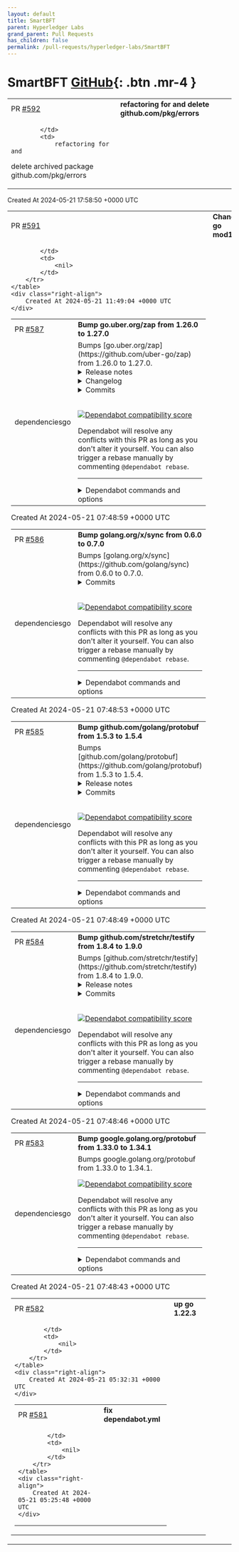 ```yaml
---
layout: default
title: SmartBFT
parent: Hyperledger Labs
grand_parent: Pull Requests
has_children: false
permalink: /pull-requests/hyperledger-labs/SmartBFT
---
```


# SmartBFT <span class="fs-3 right-align">[GitHub](https://github.com/hyperledger-labs/SmartBFT){: .btn .mr-4 }</span>


<div>
    <table>
        <tr>
            <td>
                PR <a href="https://github.com/hyperledger-labs/SmartBFT/pull/592" class=".btn">#592</a>
            </td>
            <td>
                <b>
                    refactoring for and delete github.com/pkg/errors
                </b>
            </td>
        </tr>
        <tr>
            <td>
                
            </td>
            <td>
                refactoring for and 
delete archived package github.com/pkg/errors
            </td>
        </tr>
    </table>
    <div class="right-align">
        Created At 2024-05-21 17:58:50 +0000 UTC
    </div>
</div>

<div>
    <table>
        <tr>
            <td>
                PR <a href="https://github.com/hyperledger-labs/SmartBFT/pull/591" class=".btn">#591</a>
            </td>
            <td>
                <b>
                    Change go mod1
                </b>
            </td>
        </tr>
        <tr>
            <td>
                
            </td>
            <td>
                <nil>
            </td>
        </tr>
    </table>
    <div class="right-align">
        Created At 2024-05-21 11:49:04 +0000 UTC
    </div>
</div>

<div>
    <table>
        <tr>
            <td>
                PR <a href="https://github.com/hyperledger-labs/SmartBFT/pull/587" class=".btn">#587</a>
            </td>
            <td>
                <b>
                    Bump go.uber.org/zap from 1.26.0 to 1.27.0
                </b>
            </td>
        </tr>
        <tr>
            <td>
                <span class="chip">dependencies</span><span class="chip">go</span>
            </td>
            <td>
                Bumps [go.uber.org/zap](https://github.com/uber-go/zap) from 1.26.0 to 1.27.0.
<details>
<summary>Release notes</summary>
<p><em>Sourced from <a href="https://github.com/uber-go/zap/releases">go.uber.org/zap's releases</a>.</em></p>
<blockquote>
<h2>v1.27.0</h2>
<p>Enhancements:</p>
<ul>
<li><a href="https://redirect.github.com/uber-go/zap/issues/1378">#1378</a>[]: Add <code>WithLazy</code> method for <code>SugaredLogger</code>.</li>
<li><a href="https://redirect.github.com/uber-go/zap/issues/1399">#1399</a>[]: zaptest: Add <code>NewTestingWriter</code> for customizing TestingWriter with more flexibility than <code>NewLogger</code>.</li>
<li><a href="https://redirect.github.com/uber-go/zap/issues/1406">#1406</a>[]: Add <code>Log</code>, <code>Logw</code>, <code>Logln</code> methods for <code>SugaredLogger</code>.</li>
<li><a href="https://redirect.github.com/uber-go/zap/issues/1416">#1416</a>[]: Add <code>WithPanicHook</code> option for testing panic logs.</li>
</ul>
<p>Thanks to <a href="https://github.com/defval"><code>@​defval</code></a>, <a href="https://github.com/dimmo"><code>@​dimmo</code></a>, <a href="https://github.com/arxeiss"><code>@​arxeiss</code></a>, and <a href="https://github.com/MKrupauskas"><code>@​MKrupauskas</code></a> for their contributions to this release.</p>
<p><a href="https://redirect.github.com/uber-go/zap/issues/1378">#1378</a>: <a href="https://redirect.github.com/uber-go/zap/pull/1378">uber-go/zap#1378</a>
<a href="https://redirect.github.com/uber-go/zap/issues/1399">#1399</a>: <a href="https://redirect.github.com/uber-go/zap/pull/1399">uber-go/zap#1399</a>
<a href="https://redirect.github.com/uber-go/zap/issues/1406">#1406</a>: <a href="https://redirect.github.com/uber-go/zap/pull/1406">uber-go/zap#1406</a>
<a href="https://redirect.github.com/uber-go/zap/issues/1416">#1416</a>: <a href="https://redirect.github.com/uber-go/zap/pull/1416">uber-go/zap#1416</a></p>
</blockquote>
</details>
<details>
<summary>Changelog</summary>
<p><em>Sourced from <a href="https://github.com/uber-go/zap/blob/master/CHANGELOG.md">go.uber.org/zap's changelog</a>.</em></p>
<blockquote>
<h2>1.27.0 (20 Feb 2024)</h2>
<p>Enhancements:</p>
<ul>
<li><a href="https://redirect.github.com/uber-go/zap/issues/1378">#1378</a>[]: Add <code>WithLazy</code> method for <code>SugaredLogger</code>.</li>
<li><a href="https://redirect.github.com/uber-go/zap/issues/1399">#1399</a>[]: zaptest: Add <code>NewTestingWriter</code> for customizing TestingWriter with more flexibility than <code>NewLogger</code>.</li>
<li><a href="https://redirect.github.com/uber-go/zap/issues/1406">#1406</a>[]: Add <code>Log</code>, <code>Logw</code>, <code>Logln</code> methods for <code>SugaredLogger</code>.</li>
<li><a href="https://redirect.github.com/uber-go/zap/issues/1416">#1416</a>[]: Add <code>WithPanicHook</code> option for testing panic logs.</li>
</ul>
<p>Thanks to <a href="https://github.com/defval"><code>@​defval</code></a>, <a href="https://github.com/dimmo"><code>@​dimmo</code></a>, <a href="https://github.com/arxeiss"><code>@​arxeiss</code></a>, and <a href="https://github.com/MKrupauskas"><code>@​MKrupauskas</code></a> for their contributions to this release.</p>
<p><a href="https://redirect.github.com/uber-go/zap/issues/1378">#1378</a>: <a href="https://redirect.github.com/uber-go/zap/pull/1378">uber-go/zap#1378</a>
<a href="https://redirect.github.com/uber-go/zap/issues/1399">#1399</a>: <a href="https://redirect.github.com/uber-go/zap/pull/1399">uber-go/zap#1399</a>
<a href="https://redirect.github.com/uber-go/zap/issues/1406">#1406</a>: <a href="https://redirect.github.com/uber-go/zap/pull/1406">uber-go/zap#1406</a>
<a href="https://redirect.github.com/uber-go/zap/issues/1416">#1416</a>: <a href="https://redirect.github.com/uber-go/zap/pull/1416">uber-go/zap#1416</a></p>
</blockquote>
</details>
<details>
<summary>Commits</summary>
<ul>
<li><a href="https://github.com/uber-go/zap/commit/fcf8ee58669e358bbd6460bef5c2ee7a53c0803a"><code>fcf8ee5</code></a> Release v1.27.0 (<a href="https://redirect.github.com/uber-go/zap/issues/1419">#1419</a>)</li>
<li><a href="https://github.com/uber-go/zap/commit/e5a56ee593d51f611de3a73cf3140f1c1927d68e"><code>e5a56ee</code></a> Add WithPanicHook logger option for panic log tests (<a href="https://redirect.github.com/uber-go/zap/issues/1416">#1416</a>)</li>
<li><a href="https://github.com/uber-go/zap/commit/0e2aa4e0412dfb49d87f9ec96b47c8296189cfa3"><code>0e2aa4e</code></a> assets: Fix logo color profile (<a href="https://redirect.github.com/uber-go/zap/issues/1418">#1418</a>)</li>
<li><a href="https://github.com/uber-go/zap/commit/956a21c19cf77ea7a78f9f08ca44b6f77f95053a"><code>956a21c</code></a> Add methods for logging with level as argument (<a href="https://redirect.github.com/uber-go/zap/issues/1406">#1406</a>)</li>
<li><a href="https://github.com/uber-go/zap/commit/2a893f61347ef844d78dcb4ad3b454ee11ae7641"><code>2a893f6</code></a> build(deps): bump golangci/golangci-lint-action from 3 to 4 (<a href="https://redirect.github.com/uber-go/zap/issues/1417">#1417</a>)</li>
<li><a href="https://github.com/uber-go/zap/commit/e5745d6095ecc2497281569e8713835f2c4a029f"><code>e5745d6</code></a> ci: Test with Go 1.22 (<a href="https://redirect.github.com/uber-go/zap/issues/1409">#1409</a>)</li>
<li><a href="https://github.com/uber-go/zap/commit/7db06bc9b095571d3dc3d4eebdfbe4dd9bd20405"><code>7db06bc</code></a> zapslog: rename Option to HandlerOption (<a href="https://redirect.github.com/uber-go/zap/issues/1411">#1411</a>)</li>
<li><a href="https://github.com/uber-go/zap/commit/35ded09102db8ce0b2eba3e87f54ba6ce14f2359"><code>35ded09</code></a> zapslog: fix all with slogtest, support inline group, ignore empty group. (<a href="https://redirect.github.com/uber-go/zap/issues/1">#1</a>...</li>
<li><a href="https://github.com/uber-go/zap/commit/27b96e378909082d0bf2f0c5802a9f648150fe98"><code>27b96e3</code></a> Make zaptest.NewTestingWriter public (<a href="https://redirect.github.com/uber-go/zap/issues/1399">#1399</a>)</li>
<li><a href="https://github.com/uber-go/zap/commit/70f61bb342203a50f8192b05f7faf40a0f809a91"><code>70f61bb</code></a> zapslog: Bump zap from v1.24.0 to v1.26.0 (<a href="https://redirect.github.com/uber-go/zap/issues/1404">#1404</a>)</li>
<li>Additional commits viewable in <a href="https://github.com/uber-go/zap/compare/v1.26.0...v1.27.0">compare view</a></li>
</ul>
</details>
<br />


[![Dependabot compatibility score](https://dependabot-badges.githubapp.com/badges/compatibility_score?dependency-name=go.uber.org/zap&package-manager=go_modules&previous-version=1.26.0&new-version=1.27.0)](https://docs.github.com/en/github/managing-security-vulnerabilities/about-dependabot-security-updates#about-compatibility-scores)

Dependabot will resolve any conflicts with this PR as long as you don't alter it yourself. You can also trigger a rebase manually by commenting `@dependabot rebase`.

[//]: # (dependabot-automerge-start)
[//]: # (dependabot-automerge-end)

---

<details>
<summary>Dependabot commands and options</summary>
<br />

You can trigger Dependabot actions by commenting on this PR:
- `@dependabot rebase` will rebase this PR
- `@dependabot recreate` will recreate this PR, overwriting any edits that have been made to it
- `@dependabot merge` will merge this PR after your CI passes on it
- `@dependabot squash and merge` will squash and merge this PR after your CI passes on it
- `@dependabot cancel merge` will cancel a previously requested merge and block automerging
- `@dependabot reopen` will reopen this PR if it is closed
- `@dependabot close` will close this PR and stop Dependabot recreating it. You can achieve the same result by closing it manually
- `@dependabot show <dependency name> ignore conditions` will show all of the ignore conditions of the specified dependency
- `@dependabot ignore this major version` will close this PR and stop Dependabot creating any more for this major version (unless you reopen the PR or upgrade to it yourself)
- `@dependabot ignore this minor version` will close this PR and stop Dependabot creating any more for this minor version (unless you reopen the PR or upgrade to it yourself)
- `@dependabot ignore this dependency` will close this PR and stop Dependabot creating any more for this dependency (unless you reopen the PR or upgrade to it yourself)


</details>
            </td>
        </tr>
    </table>
    <div class="right-align">
        Created At 2024-05-21 07:48:59 +0000 UTC
    </div>
</div>

<div>
    <table>
        <tr>
            <td>
                PR <a href="https://github.com/hyperledger-labs/SmartBFT/pull/586" class=".btn">#586</a>
            </td>
            <td>
                <b>
                    Bump golang.org/x/sync from 0.6.0 to 0.7.0
                </b>
            </td>
        </tr>
        <tr>
            <td>
                <span class="chip">dependencies</span><span class="chip">go</span>
            </td>
            <td>
                Bumps [golang.org/x/sync](https://github.com/golang/sync) from 0.6.0 to 0.7.0.
<details>
<summary>Commits</summary>
<ul>
<li><a href="https://github.com/golang/sync/commit/14be23e5b48bec28285f8a694875175ecacfddb3"><code>14be23e</code></a> semaphore: cancel acquisition with a done context</li>
<li>See full diff in <a href="https://github.com/golang/sync/compare/v0.6.0...v0.7.0">compare view</a></li>
</ul>
</details>
<br />


[![Dependabot compatibility score](https://dependabot-badges.githubapp.com/badges/compatibility_score?dependency-name=golang.org/x/sync&package-manager=go_modules&previous-version=0.6.0&new-version=0.7.0)](https://docs.github.com/en/github/managing-security-vulnerabilities/about-dependabot-security-updates#about-compatibility-scores)

Dependabot will resolve any conflicts with this PR as long as you don't alter it yourself. You can also trigger a rebase manually by commenting `@dependabot rebase`.

[//]: # (dependabot-automerge-start)
[//]: # (dependabot-automerge-end)

---

<details>
<summary>Dependabot commands and options</summary>
<br />

You can trigger Dependabot actions by commenting on this PR:
- `@dependabot rebase` will rebase this PR
- `@dependabot recreate` will recreate this PR, overwriting any edits that have been made to it
- `@dependabot merge` will merge this PR after your CI passes on it
- `@dependabot squash and merge` will squash and merge this PR after your CI passes on it
- `@dependabot cancel merge` will cancel a previously requested merge and block automerging
- `@dependabot reopen` will reopen this PR if it is closed
- `@dependabot close` will close this PR and stop Dependabot recreating it. You can achieve the same result by closing it manually
- `@dependabot show <dependency name> ignore conditions` will show all of the ignore conditions of the specified dependency
- `@dependabot ignore this major version` will close this PR and stop Dependabot creating any more for this major version (unless you reopen the PR or upgrade to it yourself)
- `@dependabot ignore this minor version` will close this PR and stop Dependabot creating any more for this minor version (unless you reopen the PR or upgrade to it yourself)
- `@dependabot ignore this dependency` will close this PR and stop Dependabot creating any more for this dependency (unless you reopen the PR or upgrade to it yourself)


</details>
            </td>
        </tr>
    </table>
    <div class="right-align">
        Created At 2024-05-21 07:48:53 +0000 UTC
    </div>
</div>

<div>
    <table>
        <tr>
            <td>
                PR <a href="https://github.com/hyperledger-labs/SmartBFT/pull/585" class=".btn">#585</a>
            </td>
            <td>
                <b>
                    Bump github.com/golang/protobuf from 1.5.3 to 1.5.4
                </b>
            </td>
        </tr>
        <tr>
            <td>
                <span class="chip">dependencies</span><span class="chip">go</span>
            </td>
            <td>
                Bumps [github.com/golang/protobuf](https://github.com/golang/protobuf) from 1.5.3 to 1.5.4.
<details>
<summary>Release notes</summary>
<p><em>Sourced from <a href="https://github.com/golang/protobuf/releases">github.com/golang/protobuf's releases</a>.</em></p>
<blockquote>
<h2>v1.5.4</h2>
<p>Notable changes</p>
<ul>
<li>update descriptor.proto to latest version</li>
</ul>
</blockquote>
</details>
<details>
<summary>Commits</summary>
<ul>
<li><a href="https://github.com/golang/protobuf/commit/75de7c059e36b64f01d0dd234ff2fff404ec3374"><code>75de7c0</code></a> Merge pull request <a href="https://redirect.github.com/golang/protobuf/issues/1597">#1597</a> from golang/updatedesc</li>
<li><a href="https://github.com/golang/protobuf/commit/b7697bb698b1c56643249ef6179c7cae1478881d"><code>b7697bb</code></a> all: update descriptor.proto to latest version</li>
<li>See full diff in <a href="https://github.com/golang/protobuf/compare/v1.5.3...v1.5.4">compare view</a></li>
</ul>
</details>
<br />


[![Dependabot compatibility score](https://dependabot-badges.githubapp.com/badges/compatibility_score?dependency-name=github.com/golang/protobuf&package-manager=go_modules&previous-version=1.5.3&new-version=1.5.4)](https://docs.github.com/en/github/managing-security-vulnerabilities/about-dependabot-security-updates#about-compatibility-scores)

Dependabot will resolve any conflicts with this PR as long as you don't alter it yourself. You can also trigger a rebase manually by commenting `@dependabot rebase`.

[//]: # (dependabot-automerge-start)
[//]: # (dependabot-automerge-end)

---

<details>
<summary>Dependabot commands and options</summary>
<br />

You can trigger Dependabot actions by commenting on this PR:
- `@dependabot rebase` will rebase this PR
- `@dependabot recreate` will recreate this PR, overwriting any edits that have been made to it
- `@dependabot merge` will merge this PR after your CI passes on it
- `@dependabot squash and merge` will squash and merge this PR after your CI passes on it
- `@dependabot cancel merge` will cancel a previously requested merge and block automerging
- `@dependabot reopen` will reopen this PR if it is closed
- `@dependabot close` will close this PR and stop Dependabot recreating it. You can achieve the same result by closing it manually
- `@dependabot show <dependency name> ignore conditions` will show all of the ignore conditions of the specified dependency
- `@dependabot ignore this major version` will close this PR and stop Dependabot creating any more for this major version (unless you reopen the PR or upgrade to it yourself)
- `@dependabot ignore this minor version` will close this PR and stop Dependabot creating any more for this minor version (unless you reopen the PR or upgrade to it yourself)
- `@dependabot ignore this dependency` will close this PR and stop Dependabot creating any more for this dependency (unless you reopen the PR or upgrade to it yourself)


</details>
            </td>
        </tr>
    </table>
    <div class="right-align">
        Created At 2024-05-21 07:48:49 +0000 UTC
    </div>
</div>

<div>
    <table>
        <tr>
            <td>
                PR <a href="https://github.com/hyperledger-labs/SmartBFT/pull/584" class=".btn">#584</a>
            </td>
            <td>
                <b>
                    Bump github.com/stretchr/testify from 1.8.4 to 1.9.0
                </b>
            </td>
        </tr>
        <tr>
            <td>
                <span class="chip">dependencies</span><span class="chip">go</span>
            </td>
            <td>
                Bumps [github.com/stretchr/testify](https://github.com/stretchr/testify) from 1.8.4 to 1.9.0.
<details>
<summary>Release notes</summary>
<p><em>Sourced from <a href="https://github.com/stretchr/testify/releases">github.com/stretchr/testify's releases</a>.</em></p>
<blockquote>
<h2>v1.9.0</h2>
<h2>What's Changed</h2>
<ul>
<li>Fix Go modules version by <a href="https://github.com/SuperQ"><code>@​SuperQ</code></a> in <a href="https://redirect.github.com/stretchr/testify/pull/1394">stretchr/testify#1394</a></li>
<li>Document that require is not safe to call in created goroutines by <a href="https://github.com/programmer04"><code>@​programmer04</code></a> in <a href="https://redirect.github.com/stretchr/testify/pull/1392">stretchr/testify#1392</a></li>
<li>Remove myself from MAINTAINERS.md by <a href="https://github.com/mvdkleijn"><code>@​mvdkleijn</code></a> in <a href="https://redirect.github.com/stretchr/testify/pull/1367">stretchr/testify#1367</a></li>
<li>Correct spelling/grammar by <a href="https://github.com/echarrod"><code>@​echarrod</code></a> in <a href="https://redirect.github.com/stretchr/testify/pull/1389">stretchr/testify#1389</a></li>
<li>docs: Update URLs in README by <a href="https://github.com/davidjb"><code>@​davidjb</code></a> in <a href="https://redirect.github.com/stretchr/testify/pull/1349">stretchr/testify#1349</a></li>
<li>Update mockery link to Github Pages in README by <a href="https://github.com/LandonTClipp"><code>@​LandonTClipp</code></a> in <a href="https://redirect.github.com/stretchr/testify/pull/1346">stretchr/testify#1346</a></li>
<li>docs: Fix typos in tests and comments by <a href="https://github.com/alexandear"><code>@​alexandear</code></a> in <a href="https://redirect.github.com/stretchr/testify/pull/1410">stretchr/testify#1410</a></li>
<li>CI: tests from go1.17 by <a href="https://github.com/SuperQ"><code>@​SuperQ</code></a> in <a href="https://redirect.github.com/stretchr/testify/pull/1409">stretchr/testify#1409</a></li>
<li>Fix adding ? when no values passed by <a href="https://github.com/lesichkovm"><code>@​lesichkovm</code></a> in <a href="https://redirect.github.com/stretchr/testify/pull/1320">stretchr/testify#1320</a></li>
<li>codegen: use standard header for generated files by <a href="https://github.com/dolmen"><code>@​dolmen</code></a> in <a href="https://redirect.github.com/stretchr/testify/pull/1406">stretchr/testify#1406</a></li>
<li>mock: AssertExpectations log reason only on failure by <a href="https://github.com/hikyaru-suzuki"><code>@​hikyaru-suzuki</code></a> in <a href="https://redirect.github.com/stretchr/testify/pull/1360">stretchr/testify#1360</a></li>
<li>assert: fix flaky TestNeverTrue by <a href="https://github.com/dolmen"><code>@​dolmen</code></a> in <a href="https://redirect.github.com/stretchr/testify/pull/1417">stretchr/testify#1417</a></li>
<li>README: fix typos &quot;set up&quot; vs &quot;setup&quot; by <a href="https://github.com/ossan-dev"><code>@​ossan-dev</code></a> in <a href="https://redirect.github.com/stretchr/testify/pull/1428">stretchr/testify#1428</a></li>
<li>mock: move regexp compilation outside of <code>Called</code> by <a href="https://github.com/aud10slave"><code>@​aud10slave</code></a> in <a href="https://redirect.github.com/stretchr/testify/pull/631">stretchr/testify#631</a></li>
<li>assert: refactor internal func getLen() by <a href="https://github.com/dolmen"><code>@​dolmen</code></a> in <a href="https://redirect.github.com/stretchr/testify/pull/1445">stretchr/testify#1445</a></li>
<li>mock: deprecate type AnythingOfTypeArgument (<a href="https://redirect.github.com/stretchr/testify/issues/1434">#1434</a>) by <a href="https://github.com/dolmen"><code>@​dolmen</code></a> in <a href="https://redirect.github.com/stretchr/testify/pull/1441">stretchr/testify#1441</a></li>
<li>Remove no longer needed assert.canConvert by <a href="https://github.com/alexandear"><code>@​alexandear</code></a> in <a href="https://redirect.github.com/stretchr/testify/pull/1470">stretchr/testify#1470</a></li>
<li>assert: ObjectsAreEqual: use time.Equal for time.Time types by <a href="https://github.com/tscales"><code>@​tscales</code></a> in <a href="https://redirect.github.com/stretchr/testify/pull/1464">stretchr/testify#1464</a></li>
<li>Bump actions/checkout from 3 to 4 by <a href="https://github.com/dependabot"><code>@​dependabot</code></a> in <a href="https://redirect.github.com/stretchr/testify/pull/1466">stretchr/testify#1466</a></li>
<li>Bump actions/setup-go from 3.2.0 to 4.1.0 by <a href="https://github.com/dependabot"><code>@​dependabot</code></a> in <a href="https://redirect.github.com/stretchr/testify/pull/1451">stretchr/testify#1451</a></li>
<li>fix: make EventuallyWithT concurrency safe by <a href="https://github.com/czeslavo"><code>@​czeslavo</code></a> in <a href="https://redirect.github.com/stretchr/testify/pull/1395">stretchr/testify#1395</a></li>
<li>assert: fix httpCode and HTTPBody occur panic when http.Handler read Body by <a href="https://github.com/hidu"><code>@​hidu</code></a> in <a href="https://redirect.github.com/stretchr/testify/pull/1484">stretchr/testify#1484</a></li>
<li>assert.EqualExportedValues: fix handling of arrays by <a href="https://github.com/zrbecker"><code>@​zrbecker</code></a> in <a href="https://redirect.github.com/stretchr/testify/pull/1473">stretchr/testify#1473</a></li>
<li>.github: use latest Go versions by <a href="https://github.com/kevinburkesegment"><code>@​kevinburkesegment</code></a> in <a href="https://redirect.github.com/stretchr/testify/pull/1489">stretchr/testify#1489</a></li>
<li>assert: Deprecate EqualExportedValues by <a href="https://github.com/HaraldNordgren"><code>@​HaraldNordgren</code></a> in <a href="https://redirect.github.com/stretchr/testify/pull/1488">stretchr/testify#1488</a></li>
<li>suite: refactor test assertions by <a href="https://github.com/alexandear"><code>@​alexandear</code></a> in <a href="https://redirect.github.com/stretchr/testify/pull/1474">stretchr/testify#1474</a></li>
<li>suite: fix SetupSubTest and TearDownSubTest execution order by <a href="https://github.com/linusbarth"><code>@​linusbarth</code></a> in <a href="https://redirect.github.com/stretchr/testify/pull/1471">stretchr/testify#1471</a></li>
<li>docs: Fix deprecation comments for http package by <a href="https://github.com/alexandear"><code>@​alexandear</code></a> in <a href="https://redirect.github.com/stretchr/testify/pull/1335">stretchr/testify#1335</a></li>
<li>Add map support doc comments to Subset and NotSubset by <a href="https://github.com/jedevc"><code>@​jedevc</code></a> in <a href="https://redirect.github.com/stretchr/testify/pull/1306">stretchr/testify#1306</a></li>
<li>TestErrorIs/TestNotErrorIs: check error message contents by <a href="https://github.com/craig65535"><code>@​craig65535</code></a> in <a href="https://redirect.github.com/stretchr/testify/pull/1435">stretchr/testify#1435</a></li>
<li>suite: fix subtest names (fix <a href="https://redirect.github.com/stretchr/testify/issues/1501">#1501</a>) by <a href="https://github.com/dolmen"><code>@​dolmen</code></a> in <a href="https://redirect.github.com/stretchr/testify/pull/1504">stretchr/testify#1504</a></li>
<li>assert: improve unsafe.Pointer tests by <a href="https://github.com/dolmen"><code>@​dolmen</code></a> in <a href="https://redirect.github.com/stretchr/testify/pull/1505">stretchr/testify#1505</a></li>
<li>assert: simplify isNil implementation by <a href="https://github.com/dolmen"><code>@​dolmen</code></a> in <a href="https://redirect.github.com/stretchr/testify/pull/1506">stretchr/testify#1506</a></li>
<li>assert.InEpsilonSlice: fix expected/actual order and other improvements by <a href="https://github.com/dolmen"><code>@​dolmen</code></a> in <a href="https://redirect.github.com/stretchr/testify/pull/1483">stretchr/testify#1483</a></li>
<li>Fix dependency cycle with objx <a href="https://redirect.github.com/stretchr/testify/issues/1292">#1292</a> by <a href="https://github.com/dolmen"><code>@​dolmen</code></a> in <a href="https://redirect.github.com/stretchr/testify/pull/1453">stretchr/testify#1453</a></li>
<li>mock: refactor TestIsArgsEqual by <a href="https://github.com/dolmen"><code>@​dolmen</code></a> in <a href="https://redirect.github.com/stretchr/testify/pull/1444">stretchr/testify#1444</a></li>
<li>mock: optimize argument matching checks by <a href="https://github.com/dolmen"><code>@​dolmen</code></a> in <a href="https://redirect.github.com/stretchr/testify/pull/1416">stretchr/testify#1416</a></li>
<li>assert: fix TestEventuallyTimeout by <a href="https://github.com/dolmen"><code>@​dolmen</code></a> in <a href="https://redirect.github.com/stretchr/testify/pull/1412">stretchr/testify#1412</a></li>
<li>CI: add go 1.21 in GitHub Actions by <a href="https://github.com/dolmen"><code>@​dolmen</code></a> in <a href="https://redirect.github.com/stretchr/testify/pull/1450">stretchr/testify#1450</a></li>
<li>suite: fix recoverAndFailOnPanic to report test failure at the right location by <a href="https://github.com/dolmen"><code>@​dolmen</code></a> in <a href="https://redirect.github.com/stretchr/testify/pull/1502">stretchr/testify#1502</a></li>
<li>Update maintainers by <a href="https://github.com/brackendawson"><code>@​brackendawson</code></a> in <a href="https://redirect.github.com/stretchr/testify/pull/1533">stretchr/testify#1533</a></li>
<li>assert: Fix EqualValues to handle overflow/underflow by <a href="https://github.com/arjunmahishi"><code>@​arjunmahishi</code></a> in <a href="https://redirect.github.com/stretchr/testify/pull/1531">stretchr/testify#1531</a></li>
<li>assert: better formatting for Len() error by <a href="https://github.com/kevinburkesegment"><code>@​kevinburkesegment</code></a> in <a href="https://redirect.github.com/stretchr/testify/pull/1485">stretchr/testify#1485</a></li>
<li>Ensure AssertExpectations does not fail in skipped tests by <a href="https://github.com/ianrose14"><code>@​ianrose14</code></a> in <a href="https://redirect.github.com/stretchr/testify/pull/1331">stretchr/testify#1331</a></li>
<li>suite: fix deadlock in suite.Require()/Assert() by <a href="https://github.com/arjunmahishi"><code>@​arjunmahishi</code></a> in <a href="https://redirect.github.com/stretchr/testify/pull/1535">stretchr/testify#1535</a></li>
<li>Revert &quot;assert: ObjectsAreEqual: use time.Equal for time.Time type&quot; by <a href="https://github.com/brackendawson"><code>@​brackendawson</code></a> in <a href="https://redirect.github.com/stretchr/testify/pull/1537">stretchr/testify#1537</a></li>
<li>[chore] Add issue templates by <a href="https://github.com/arjunmahishi"><code>@​arjunmahishi</code></a> in <a href="https://redirect.github.com/stretchr/testify/pull/1538">stretchr/testify#1538</a></li>
<li>Update the build status badge by <a href="https://github.com/brackendawson"><code>@​brackendawson</code></a> in <a href="https://redirect.github.com/stretchr/testify/pull/1540">stretchr/testify#1540</a></li>
</ul>
<!-- raw HTML omitted -->
</blockquote>
<p>... (truncated)</p>
</details>
<details>
<summary>Commits</summary>
<ul>
<li><a href="https://github.com/stretchr/testify/commit/bb548d0473d4e1c9b7bbfd6602c7bf12f7a84dd2"><code>bb548d0</code></a> Merge pull request <a href="https://redirect.github.com/stretchr/testify/issues/1552">#1552</a> from stretchr/dependabot/go_modules/github.com/stret...</li>
<li><a href="https://github.com/stretchr/testify/commit/814075f391adffd2bf2b5110a74c51827ba132c4"><code>814075f</code></a> build(deps): bump github.com/stretchr/objx from 0.5.1 to 0.5.2</li>
<li><a href="https://github.com/stretchr/testify/commit/e0456122451b1839c8d58d32df6364e4d0f0a709"><code>e045612</code></a> Merge pull request <a href="https://redirect.github.com/stretchr/testify/issues/1339">#1339</a> from bogdandrutu/uintptr</li>
<li><a href="https://github.com/stretchr/testify/commit/5b6926d686d412518f50e888b9ae9b938355e011"><code>5b6926d</code></a> Merge pull request <a href="https://redirect.github.com/stretchr/testify/issues/1385">#1385</a> from hslatman/not-implements</li>
<li><a href="https://github.com/stretchr/testify/commit/9f97d67703eff02136d487e6c907e76fdea31a8b"><code>9f97d67</code></a> Merge pull request <a href="https://redirect.github.com/stretchr/testify/issues/1550">#1550</a> from stretchr/release-notes</li>
<li><a href="https://github.com/stretchr/testify/commit/bcb0d3fe49ff300fb78288cc144bc61a881f58ec"><code>bcb0d3f</code></a> Include the auto-release notes in releases</li>
<li><a href="https://github.com/stretchr/testify/commit/fb770f8238261aa22f8e0c56f18168ccb90f4a09"><code>fb770f8</code></a> Merge pull request <a href="https://redirect.github.com/stretchr/testify/issues/1247">#1247</a> from ccoVeille/typos</li>
<li><a href="https://github.com/stretchr/testify/commit/85d8bb6eea715dcbbb68f7c87b50e1956e20f892"><code>85d8bb6</code></a> fix typos in comments, tests and github templates</li>
<li><a href="https://github.com/stretchr/testify/commit/e2741fa4e9bf2fdfe3ed48d976a7eeebe76c5009"><code>e2741fa</code></a> Merge pull request <a href="https://redirect.github.com/stretchr/testify/issues/1548">#1548</a> from arjunmahishi/msgAndArgs</li>
<li><a href="https://github.com/stretchr/testify/commit/6e59f20c0d3883d2bdc589a9e48374ea30601851"><code>6e59f20</code></a> http_assertions: assert that the msgAndArgs actually works in tests</li>
<li>Additional commits viewable in <a href="https://github.com/stretchr/testify/compare/v1.8.4...v1.9.0">compare view</a></li>
</ul>
</details>
<br />


[![Dependabot compatibility score](https://dependabot-badges.githubapp.com/badges/compatibility_score?dependency-name=github.com/stretchr/testify&package-manager=go_modules&previous-version=1.8.4&new-version=1.9.0)](https://docs.github.com/en/github/managing-security-vulnerabilities/about-dependabot-security-updates#about-compatibility-scores)

Dependabot will resolve any conflicts with this PR as long as you don't alter it yourself. You can also trigger a rebase manually by commenting `@dependabot rebase`.

[//]: # (dependabot-automerge-start)
[//]: # (dependabot-automerge-end)

---

<details>
<summary>Dependabot commands and options</summary>
<br />

You can trigger Dependabot actions by commenting on this PR:
- `@dependabot rebase` will rebase this PR
- `@dependabot recreate` will recreate this PR, overwriting any edits that have been made to it
- `@dependabot merge` will merge this PR after your CI passes on it
- `@dependabot squash and merge` will squash and merge this PR after your CI passes on it
- `@dependabot cancel merge` will cancel a previously requested merge and block automerging
- `@dependabot reopen` will reopen this PR if it is closed
- `@dependabot close` will close this PR and stop Dependabot recreating it. You can achieve the same result by closing it manually
- `@dependabot show <dependency name> ignore conditions` will show all of the ignore conditions of the specified dependency
- `@dependabot ignore this major version` will close this PR and stop Dependabot creating any more for this major version (unless you reopen the PR or upgrade to it yourself)
- `@dependabot ignore this minor version` will close this PR and stop Dependabot creating any more for this minor version (unless you reopen the PR or upgrade to it yourself)
- `@dependabot ignore this dependency` will close this PR and stop Dependabot creating any more for this dependency (unless you reopen the PR or upgrade to it yourself)


</details>
            </td>
        </tr>
    </table>
    <div class="right-align">
        Created At 2024-05-21 07:48:46 +0000 UTC
    </div>
</div>

<div>
    <table>
        <tr>
            <td>
                PR <a href="https://github.com/hyperledger-labs/SmartBFT/pull/583" class=".btn">#583</a>
            </td>
            <td>
                <b>
                    Bump google.golang.org/protobuf from 1.33.0 to 1.34.1
                </b>
            </td>
        </tr>
        <tr>
            <td>
                <span class="chip">dependencies</span><span class="chip">go</span>
            </td>
            <td>
                Bumps google.golang.org/protobuf from 1.33.0 to 1.34.1.


[![Dependabot compatibility score](https://dependabot-badges.githubapp.com/badges/compatibility_score?dependency-name=google.golang.org/protobuf&package-manager=go_modules&previous-version=1.33.0&new-version=1.34.1)](https://docs.github.com/en/github/managing-security-vulnerabilities/about-dependabot-security-updates#about-compatibility-scores)

Dependabot will resolve any conflicts with this PR as long as you don't alter it yourself. You can also trigger a rebase manually by commenting `@dependabot rebase`.

[//]: # (dependabot-automerge-start)
[//]: # (dependabot-automerge-end)

---

<details>
<summary>Dependabot commands and options</summary>
<br />

You can trigger Dependabot actions by commenting on this PR:
- `@dependabot rebase` will rebase this PR
- `@dependabot recreate` will recreate this PR, overwriting any edits that have been made to it
- `@dependabot merge` will merge this PR after your CI passes on it
- `@dependabot squash and merge` will squash and merge this PR after your CI passes on it
- `@dependabot cancel merge` will cancel a previously requested merge and block automerging
- `@dependabot reopen` will reopen this PR if it is closed
- `@dependabot close` will close this PR and stop Dependabot recreating it. You can achieve the same result by closing it manually
- `@dependabot show <dependency name> ignore conditions` will show all of the ignore conditions of the specified dependency
- `@dependabot ignore this major version` will close this PR and stop Dependabot creating any more for this major version (unless you reopen the PR or upgrade to it yourself)
- `@dependabot ignore this minor version` will close this PR and stop Dependabot creating any more for this minor version (unless you reopen the PR or upgrade to it yourself)
- `@dependabot ignore this dependency` will close this PR and stop Dependabot creating any more for this dependency (unless you reopen the PR or upgrade to it yourself)


</details>
            </td>
        </tr>
    </table>
    <div class="right-align">
        Created At 2024-05-21 07:48:43 +0000 UTC
    </div>
</div>

<div>
    <table>
        <tr>
            <td>
                PR <a href="https://github.com/hyperledger-labs/SmartBFT/pull/582" class=".btn">#582</a>
            </td>
            <td>
                <b>
                    up go 1.22.3
                </b>
            </td>
        </tr>
        <tr>
            <td>
                
            </td>
            <td>
                <nil>
            </td>
        </tr>
    </table>
    <div class="right-align">
        Created At 2024-05-21 05:32:31 +0000 UTC
    </div>
</div>

<div>
    <table>
        <tr>
            <td>
                PR <a href="https://github.com/hyperledger-labs/SmartBFT/pull/581" class=".btn">#581</a>
            </td>
            <td>
                <b>
                    fix dependabot.yml
                </b>
            </td>
        </tr>
        <tr>
            <td>
                
            </td>
            <td>
                <nil>
            </td>
        </tr>
    </table>
    <div class="right-align">
        Created At 2024-05-21 05:25:48 +0000 UTC
    </div>
</div>


